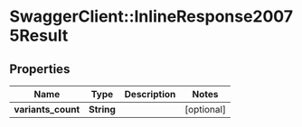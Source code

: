 # SwaggerClient::InlineResponse20075Result

## Properties
Name | Type | Description | Notes
------------ | ------------- | ------------- | -------------
**variants_count** | **String** |  | [optional] 


